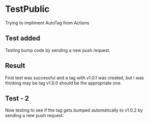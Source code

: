 # TestPublic

Trying to impliment AutoTag from Actions

## Test added

Testing bump code by sending a new push request.

## Result

First test was successful and a tag with v1.0.1 was created, but I was thinking may be tag v1.0.0 should be the appropriate one.

## Test - 2

Now testing to see if the tag gets bumped automatically to v1.0.2 by sending a new push request.